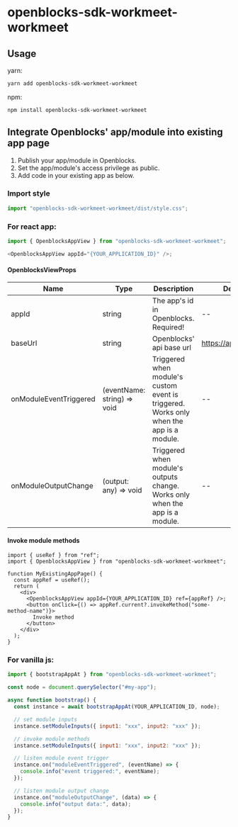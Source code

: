 # openblocks-sdk-workmeet-workmeet

## Usage

yarn:

```bash
yarn add openblocks-sdk-workmeet-workmeet
```

npm:

```bash
npm install openblocks-sdk-workmeet-workmeet
```

## Integrate Openblocks' app/module into existing app page

1. Publish your app/module in Openblocks.
2. Set the app/module's access privilege as public.
3. Add code in your existing app as below.

### Import style

```ts
import "openblocks-sdk-workmeet-workmeet/dist/style.css";
```

### For react app:

```ts
import { OpenblocksAppView } from "openblocks-sdk-workmeet-workmeet";

<OpenblocksAppView appId="{YOUR_APPLICATION_ID}" />;
```

#### OpenblocksViewProps

| Name                   | Type                        | Description                                                                             | Default value              |
| ---------------------- | --------------------------- | --------------------------------------------------------------------------------------- | -------------------------- |
| appId                  | string                      | The app's id in Openblocks. Required!                                                   | --                         |
| baseUrl                | string                      | Openblocks' api base url                                                                | https://api.openblocks.dev |
| onModuleEventTriggered | (eventName: string) => void | Triggered when module's custom event is triggered. Works only when the app is a module. | --                         |
| onModuleOutputChange   | (output: any) => void       | Triggered when module's outputs change. Works only when the app is a module.            | --                         |

#### Invoke module methods

```tsx
import { useRef } from "ref";
import { OpenblocksAppView } from "openblocks-sdk-workmeet-workmeet";

function MyExistingAppPage() {
  const appRef = useRef();
  return (
    <div>
      <OpenblocksAppView appId={YOUR_APPLICATION_ID} ref={appRef} />;
      <button onClick={() => appRef.current?.invokeMethod("some-method-name")}>
        Invoke method
      </button>
    </div>
  );
}
```

### For vanilla js:

```js
import { bootstrapAppAt } from "openblocks-sdk-workmeet-workmeet";

const node = document.querySelector("#my-app");

async function bootstrap() {
  const instance = await bootstrapAppAt(YOUR_APPLICATION_ID, node);

  // set module inputs
  instance.setModuleInputs({ input1: "xxx", input2: "xxx" });

  // invoke module methods
  instance.setModuleInputs({ input1: "xxx", input2: "xxx" });

  // listen module event trigger
  instance.on("moduleEventTriggered", (eventName) => {
    console.info("event triggered:", eventName);
  });

  // listen module output change
  instance.on("moduleOutputChange", (data) => {
    console.info("output data:", data);
  });
}
```
